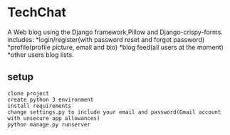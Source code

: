 # TechChat
A Web blog using the Django framework,Pillow and Django-crispy-forms.
includes:
*login/register(with password reset and forgot password)
*profile(profile picture, email and bio) 
*blog feed(all users at the moment)
*other users blog lists. 

## setup

`clone project` <br/>
`create python 3 environment` <br/>
`install requirements` <br/>
`change settings.py to include your email and password(Gmail account with unsecure app allowances)` <br/>
`python manage.py runserver` <br/>


